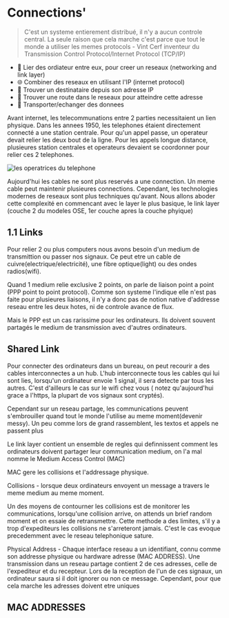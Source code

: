 # Connections'

> C'est un systeme entierement distribué, il n'y a aucun controle central. La seule raison que cela marche c'est parce que tout le monde a utiliser les memes protocols - Vint Cerf inventeur du  Transmission Control Protocol/Internet Protocol (TCP/IP)

- 🔗 Lier des ordiateur entre eux, pour creer un reseaux (networking and link layer)
- 🌐 Combiner des reseaux en utilisant l'IP (internet protocol)
- 📍 Trouver un destinataire depuis son adresse IP
- 🧭 Trouver une route dans le reseaux pour atteindre cette adresse
- 🚚 Transporter/echanger des donnees

Avant internet, les telecommunations entre 2 parties necessitaient un lien physique. Dans les annees 1950, les telephones étaient directement connecté a une station centrale. Pour qu'un appel passe, un operateur devait relier les deux bout de la ligne. Pour les appels longue distance, plusieures station centrales et operateurs devaient se coordonner pour relier ces 2 telephones.

![les operatrices du telephone](https://upload.wikimedia.org/wikipedia/commons/e/e4/Telephone_switchboard_6_Oct_1907_Salt_Lake_City.jpg)

Aujourd'hui les cables ne sont plus reservés a une connection. Un meme cable peut maintenir plusieures connections. Cependant, les technologies modernes de reseaux sont plus techniques qu'avant. Nous allons aboder cette complexité en commencant avec le layer le plus basique, le link layer (couche 2 du modeles OSE, 1er couche apres la couche phyique)

## 1.1 Links

Pour relier 2 ou plus computers nous avons besoin d'un medium de transmittion ou passer nos signaux. Ce peut etre un cable de cuivre(electrique/electricité), une fibre optique(light) ou des ondes radios(wifi).

Quand 1 medium relie exclusive 2 points, on parle de liaison point a point (PPP point to point protocol). Comme son systeme l'indique elle n'est pas faite pour plusieures liaisons, il n'y a donc pas de notion native d'addresse reseau entre les deux hotes, ni de controle avance de flux.

Mais le PPP est un cas rarissime pour les ordinateurs. Ils doivent souvent partagés le medium de transmission avec d'autres ordinateurs.

## Shared Link

Pour connecter des ordinateurs dans un bureau, on peut recourir a des cables interconnectes a un hub. L'hub interconnecte tous les cables qui lui sont lies, lorsqu'un ordinateur envoie 1 signal, il sera detecte par tous les autres. C'est d'ailleurs le cas sur le wifi chez vous ( notez qu'aujourd'hui grace a l'https, la plupart de vos signaux sont cryptés).

Cependant sur un reseau partage, les communications peuvent s'embrouiller quand tout le monde l'utilise au meme moment(devenir messy). Un peu comme lors de grand rassemblent, les textos et appels ne passent plus

Le link layer contient un ensemble de regles qui definnissent comment les ordinateurs doivent partager leur communication medium, on l'a mal nomme le Medium Access Control (MAC)

MAC gere les collisions et l'addressage physique.

Collisions - lorsque deux ordinateurs envoyent un message a travers le meme medium au meme moment.

Un des moyens de contourner les collisions est de monitorer les communications, lorsqu'une collision arrive, on attends un brief random moment et on essaie de retransmettre. Cette methode a des limites, s'il y a trop d'expediteurs les collisions ne s'arreteront jamais. C'est le cas evoque precedemment avec le reseau telephonique sature.

Physical Address - Chaque interface reseau a un identifiant, connu comme son addresse physique ou hardware adresse (MAC ADDRESS). Une transmission dans un reseau partage contient 2 de ces adresses, celle de l'expediteur et du recepteur. Lors de la reception de l'un de ces signaux, un ordinateur saura si il doit ignorer ou non ce message. Cependant, pour que cela marche les adresses doivent etre uniques

## MAC ADDRESSES

